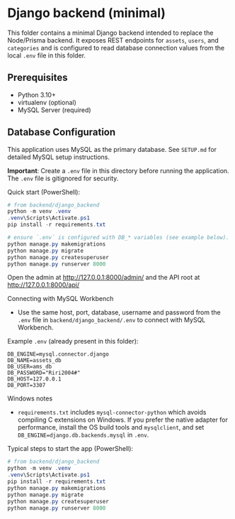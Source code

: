 # Django backend (minimal)

This folder contains a minimal Django backend intended to replace the Node/Prisma backend. It exposes REST endpoints for `assets`, `users`, and `categories` and is configured to read database connection values from the local `.env` file in this folder.

## Prerequisites
- Python 3.10+
- virtualenv (optional)
- MySQL Server (required)

## Database Configuration
This application uses MySQL as the primary database. See `SETUP.md` for detailed MySQL setup instructions.

**Important**: Create a `.env` file in this directory before running the application. The `.env` file is gitignored for security.

Quick start (PowerShell):

```powershell
# from backend/django_backend
python -m venv .venv
.venv\Scripts\Activate.ps1
pip install -r requirements.txt

# ensure `.env` is configured with DB_* variables (see example below). This repo uses `mysql-connector-python` on Windows by default.
python manage.py makemigrations
python manage.py migrate
python manage.py createsuperuser
python manage.py runserver 8000
```

Open the admin at http://127.0.0.1:8000/admin/ and the API root at http://127.0.0.1:8000/api/

Connecting with MySQL Workbench
- Use the same host, port, database, username and password from the `.env` file in `backend/django_backend/.env` to connect with MySQL Workbench.

Example `.env` (already present in this folder):

```
DB_ENGINE=mysql.connector.django
DB_NAME=assets_db
DB_USER=ams_db
DB_PASSWORD="Riri2004#"
DB_HOST=127.0.0.1
DB_PORT=3307
```

Windows notes
- `requirements.txt` includes `mysql-connector-python` which avoids compiling C extensions on Windows. If you prefer the native adapter for performance, install the OS build tools and `mysqlclient`, and set `DB_ENGINE=django.db.backends.mysql` in `.env`.

Typical steps to start the app (PowerShell):

```powershell
# from backend/django_backend
python -m venv .venv
.venv\Scripts\Activate.ps1
pip install -r requirements.txt
python manage.py makemigrations
python manage.py migrate
python manage.py createsuperuser
python manage.py runserver 8000
```
